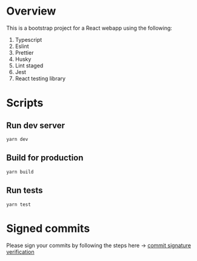 # Overview

This is a bootstrap project for a React webapp using the following:

1. Typescript
2. Eslint
3. Prettier
4. Husky
5. Lint staged
6. Jest
7. React testing library

# Scripts

## Run dev server

```
yarn dev
```

## Build for production

```
yarn build
```

## Run tests

```
yarn test
```

# Signed commits

Please sign your commits by following the steps here -> [commit signature verification](https://docs.github.com/en/github/authenticating-to-github/managing-commit-signature-verification)
